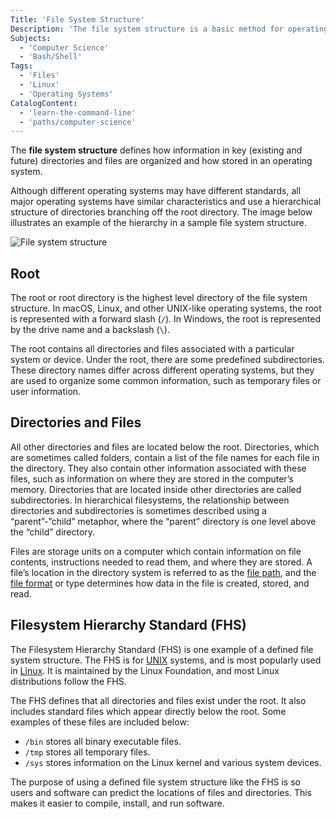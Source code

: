 ```yaml
---
Title: 'File System Structure'
Description: 'The file system structure is a basic method for operating systems to organize information.'
Subjects:
  - 'Computer Science'
  - 'Bash/Shell'
Tags:
  - 'Files'
  - 'Linux'
  - 'Operating Systems'
CatalogContent:
  - 'learn-the-command-line'
  - 'paths/computer-science'
---
```


The **file system structure** defines how information in key (existing and future) directories and files are organized and how stored in an operating system.

Although different operating systems may have different standards, all major operating systems have similar characteristics and use a hierarchical structure of directories branching off the root directory. The image below illustrates an example of the hierarchy in a sample file system structure.

![File system structure](https://raw.githubusercontent.com/Codecademy/docs/main/media/file-system-structure.png)

## Root

The root or root directory is the highest level directory of the file system structure. In macOS, Linux, and other UNIX-like operating systems, the root is represented with a forward slash (`/`). In Windows, the root is represented by the drive name and a backslash (`\`).

The root contains all directories and files associated with a particular system or device. Under the root, there are some predefined subdirectories. These directory names differ across different operating systems, but they are used to organize some common information, such as temporary files or user information.

## Directories and Files

All other directories and files are located below the root. Directories, which are sometimes called folders, contain a list of the file names for each file in the directory. They also contain other information associated with these files, such as information on where they are stored in the computer’s memory. Directories that are located inside other directories are called subdirectories. In hierarchical filesystems, the relationship between directories and subdirectories is sometimes described using a “parent”-”child” metaphor, where the “parent” directory is one level above the “child” directory.

Files are storage units on a computer which contain information on file contents, instructions needed to read them, and where they are stored. A file’s location in the directory system is referred to as the [file path](https://www.codecademy.com/resources/docs/general/file-paths), and the [file format](https://www.codecademy.com/resources/docs/general/file-formats) or type determines how data in the file is created, stored, and read.

## Filesystem Hierarchy Standard (FHS)

The Filesystem Hierarchy Standard (FHS) is one example of a defined file system structure. The FHS is for [UNIX](https://www.codecademy.com/resources/docs/general/unix) systems, and is most popularly used in [Linux](https://www.codecademy.com/resources/docs/general/linux). It is maintained by the Linux Foundation, and most Linux distributions follow the FHS.

The FHS defines that all directories and files exist under the root. It also includes standard files which appear directly below the root. Some examples of these files are included below:

- `/bin` stores all binary executable files.
- `/tmp` stores all temporary files.
- `/sys` stores information on the Linux kernel and various system devices.

The purpose of using a defined file system structure like the FHS is so users and software can predict the locations of files and directories. This makes it easier to compile, install, and run software.

